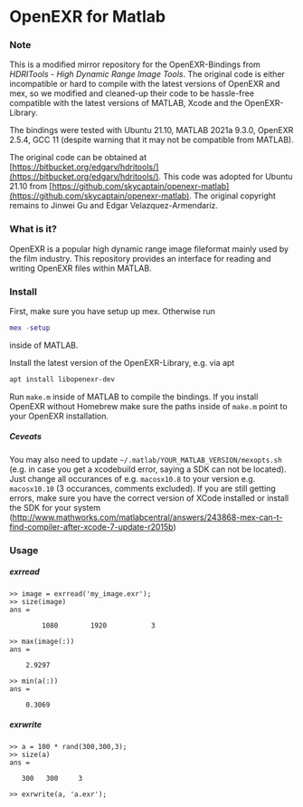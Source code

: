 # OpenEXR for Matlab

### Note
This is a modified mirror repository for the OpenEXR-Bindings from *HDRITools - High Dynamic Range Image Tools*. The original code is either incompatible or hard to compile with the latest versions of OpenEXR and mex, so we modified and cleaned-up their code to be hassle-free compatible with the latest versions of MATLAB, Xcode and the OpenEXR-Library.

The bindings were tested with Ubuntu 21.10, MATLAB 2021a 9.3.0, OpenEXR 2.5.4, GCC 11 (despite warning that it may not be compatible from MATLAB).

The original code can be obtained at [https://bitbucket.org/edgarv/hdritools/](https://bitbucket.org/edgarv/hdritools/). This code was adopted for Ubuntu 21.10 from [https://github.com/skycaptain/openexr-matlab](https://github.com/skycaptain/openexr-matlab). The original copyright remains to Jinwei Gu and Edgar Velazquez-Armendariz.

### What is it?
OpenEXR is a popular high dynamic range image fileformat mainly used by the film industry. This repository provides an interface for reading and writing OpenEXR files within MATLAB.

### Install
First, make sure you have setup up mex. Otherwise run
```matlab
mex -setup
```
inside of MATLAB.

Install the latest version of the OpenEXR-Library, e.g. via apt
```bash
apt install libopenexr-dev
```

Run `make.m` inside of MATLAB to compile the bindings. If you install  OpenEXR without Homebrew make sure the paths inside of `make.m` point to your OpenEXR installation.

##### Ceveats
You may also need to update `~/.matlab/YOUR_MATLAB_VERSION/mexopts.sh` (e.g. in case you get a xcodebuild error, saying a SDK can not be located). Just change all occurances of e.g. `macosx10.8` to your version e.g. `macosx10.10` (3 occurances, comments excluded). If you are still getting errors, make sure you have the correct version of XCode installed or install the SDK for your system (http://www.mathworks.com/matlabcentral/answers/243868-mex-can-t-find-compiler-after-xcode-7-update-r2015b)

### Usage
##### exrread
	>> image = exrread('my_image.exr');
	>> size(image)
	ans =

	        1080        1920           3

	>> max(image(:))
	ans =

	    2.9297

	>> min(a(:))
	ans =

	    0.3069

##### exrwrite
	>> a = 100 * rand(300,300,3);
	>> size(a)
	ans =

	   300   300     3

	>> exrwrite(a, 'a.exr');
